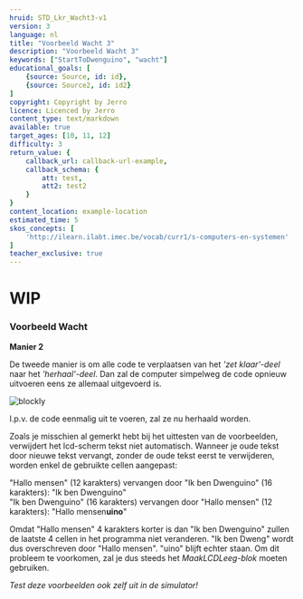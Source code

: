 ```yaml
---
hruid: STD_Lkr_Wacht3-v1
version: 3
language: nl
title: "Voorbeeld Wacht 3"
description: "Voorbeeld Wacht 3"
keywords: ["StartToDwenguino", "wacht"]
educational_goals: [
    {source: Source, id: id}, 
    {source: Source2, id: id2}
]
copyright: Copyright by Jerro
licence: Licenced by Jerro
content_type: text/markdown
available: true
target_ages: [10, 11, 12]
difficulty: 3
return_value: {
    callback_url: callback-url-example,
    callback_schema: {
        att: test,
        att2: test2
    }
}
content_location: example-location
estimated_time: 5
skos_concepts: [
    'http://ilearn.ilabt.imec.be/vocab/curr1/s-computers-en-systemen'
]
teacher_exclusive: true
---
```

# WIP
### Voorbeeld Wacht

**Manier 2**

De tweede manier is om alle code te verplaatsen van het *'zet klaar'-deel* naar het *'herhaal'-deel*. Dan zal de computer simpelweg de code opnieuw uitvoeren eens ze allemaal uitgevoerd is.

![blockly](@learning-object/WACHTWGS3-v1/nl/3)

I.p.v. de code eenmalig uit te voeren, zal ze nu herhaald worden.  
  
Zoals je misschien al gemerkt hebt bij het uittesten van de voorbeelden, verwijdert het lcd-scherm tekst niet automatisch. Wanneer je oude tekst door nieuwe tekst vervangt, zonder de oude tekst eerst te verwijderen, worden enkel de gebruikte cellen aangepast:  

"Hallo mensen" (12 karakters) vervangen door "Ik ben Dwenguino" (16 karakters): "Ik ben Dwenguino"  
"Ik ben Dwenguino" (16 karakters) vervangen door "Hallo mensen" (12 karakters): "Hallo mensen**uino**"  

Omdat "Hallo mensen" 4 karakters korter is dan "Ik ben Dwenguino" zullen de laatste 4 cellen in het programma niet veranderen. "Ik ben Dweng" wordt dus overschreven door "Hallo mensen". "uino" blijft echter staan. Om dit probleem te voorkomen, zal je dus steeds het *MaakLCDLeeg-blok* moeten gebruiken.

*Test deze voorbeelden ook zelf uit in de simulator!*
